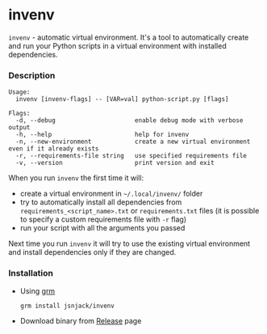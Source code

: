 invenv
==============

`invenv` - automatic virtual environment. It's a tool to automatically create and
run your Python scripts in a virtual environment with installed dependencies.

### Description
```
Usage:
  invenv [invenv-flags] -- [VAR=val] python-script.py [flags]

Flags:
  -d, --debug                      enable debug mode with verbose output
  -h, --help                       help for invenv
  -n, --new-environment            create a new virtual environment even if it already exists
  -r, --requirements-file string   use specified requirements file
  -v, --version                    print version and exit
```

When you run `invenv` the first time it will:
 - create a virtual environment in `~/.local/invenv/` folder
 - try to automatically install all dependencies from `requirements_<script_name>.txt` or
   `requirements.txt` files (it is possible to specify a custom requirements file with `-r` flag)
 - run your script with all the arguments you passed

Next time you run `invenv` it will try to use the existing virtual environment and install
dependencies only if they are changed.

### Installation
 - Using [grm](https://github.com/jsnjack/grm)
    ```bash
    grm install jsnjack/invenv
    ```
 - Download binary from [Release](https://github.com/jsnjack/invenv/releases/latest/) page
